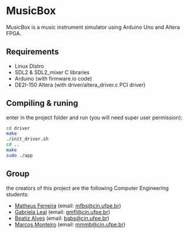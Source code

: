 # MusicBox
 MusicBox is a music instrument simulator using Arduino Uno and Altera FPGA.

## Requirements
 * Linux Distro
 * SDL2 & SDL2_mixer C libraries
 * Arduino (with firmware.io code)
 * DE2I-150 Altera (with driver/altera_driver.c PCI driver)

## Compiling & runing
 enter in the project folder and run (you will need super user permission):
 ```bash
 cd driver
 make
 ./init_driver.sh
 cd ..
 make
 sudo ./app
 ```
## Group
 the creators of this project are the following Computer Engineering students:
 * [Matheus Ferreira](https://github.com/PunishedBois) (email: mfbs@cin.ufpe.br)
 * [Gabriela Leal](https://github.com/gabrielaleal) (email: gmfl@cin.ufpe.br)
 * [Beatiz Alves](https://github.com/biaalves) (email: babs@cin.ufpe.br)
 * [Marcos Monteiro](https://github.com/marcosmmb) (email: mmmb@cin.ufpe.br)
